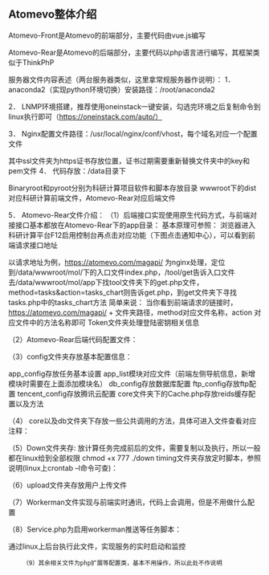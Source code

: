 ## Atomevo整体介绍

Atomevo-Front是Atomevo的前端部分，主要代码由vue.js编写

Atomevo-Rear是Atomevo的后端部分，主要代码以php语言进行编写，其框架类似于ThinkPhP

服务器文件内容表述（两台服务器类似，这里拿常规服务器作说明）：
1．	anaconda2（实现python环境切换）安装路径：/root/anaconda2

2．	LNMP环境搭建，推荐使用oneinstack一键安装，勾选完环境之后复制命令到linux执行即可（https://oneinstack.com/auto/）
 
3．	Nginx配置文件路径：/usr/local/nginx/conf/vhost，每个域名对应一个配置文件
 
其中ssl文件夹为https证书存放位置，证书过期需要重新替换文件夹中的key和pem文件
4．	代码存放：/data目录下
 
Binaryroot和pyroot分别为科研计算项目软件和脚本存放目录
wwwroot下的dist对应科研计算前端文件，Atomevo-Rear对应后端文件
 
5．	Atomevo-Rear文件介绍：
（1）后端接口实现使用原生代码方式，与前端对接接口基本都放在Atomevo-Rear下的app目录：
基本原理可参照：
浏览器进入科研计算平台F12启用控制台再点击对应功能（下图点击通知中心），可以看到前端请求接口地址




以请求地址为例，https://atomevo.com/magapi/ 为nginx处理，定位到/data/wwwroot/mol/下的入口文件index.php，/tool/get告诉入口文件去/data/wwwroot/mol/app下找tool文件夹下的get.php文件，method=tasks&action=tasks_chart则告诉get.php，到get文件夹下寻找tasks.php中的tasks_chart方法
简单来说：
当你看到前端请求的链接时，https://atomevo.com/magapi/  +  文件夹路径，method对应文件名称，action 对应文件中的方法名称即可
Token文件夹处理登陆密钥相关信息
			  



（2）Atomevo-Rear后端代码配置文件：




（3）config文件夹存放基本配置信息：

app_config存放任务基本设置
app_list模块对应文件（前端左侧导航信息，新增模块时需要在上面添加模块名）
db_config存放数据库配置
ftp_config存放ftp配置
tencent_config存放腾讯云配置
core文件夹下的Cache.php存放reids缓存配置以及方法

（4） core以及db文件夹下存放一些公共调用的方法，具体可进入文件查看对应注释：




（5）Down文件夹存:
放计算任务完成前后的文件，需要复制以及执行，所以一般都在linux给到全部权限 chmod +x 777 ./down
timing文件夹存放定时脚本，参照说明(linux上crontab –l命令可查)：




（6）upload文件夹存放用户上传文件
		 
（7）Workerman文件实现与前端实时通讯，代码上会调用，但是不用做什么配置

（8）Service.php为启用workerman推送等任务脚本：
		 
通过linux上后台执行此文件，实现服务的实时启动和监控
 
		（9）其余相关文件为php扩展等配置类，基本不用操作，所以此处不作说明

